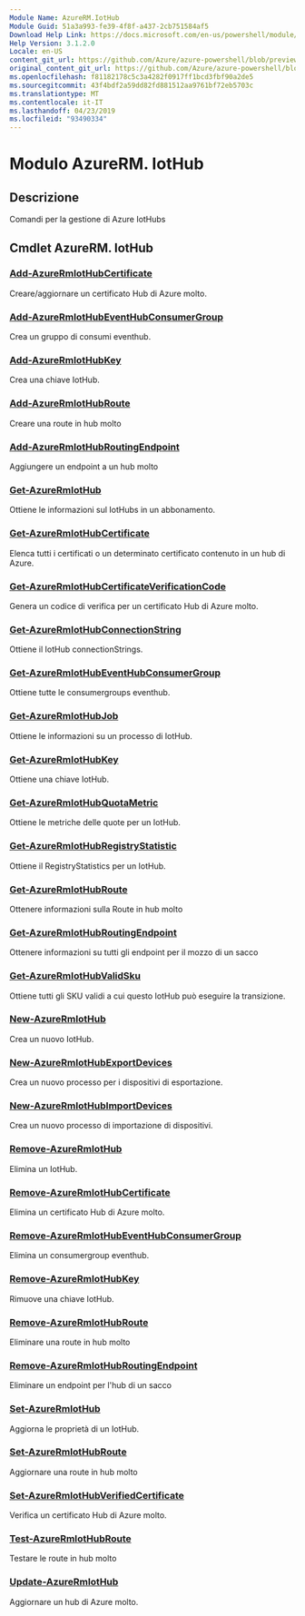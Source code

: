 ```yaml
---
Module Name: AzureRM.IotHub
Module Guid: 51a3a993-fe39-4f8f-a437-2cb751584af5
Download Help Link: https://docs.microsoft.com/en-us/powershell/module/azurerm.iothub
Help Version: 3.1.2.0
Locale: en-US
content_git_url: https://github.com/Azure/azure-powershell/blob/preview/src/ResourceManager/IotHub/Commands.IotHub/help/AzureRM.IotHub.md
original_content_git_url: https://github.com/Azure/azure-powershell/blob/preview/src/ResourceManager/IotHub/Commands.IotHub/help/AzureRM.IotHub.md
ms.openlocfilehash: f81182178c5c3a4282f0917ff1bcd3fbf90a2de5
ms.sourcegitcommit: 43f4bdf2a59dd82fd881512aa9761bf72eb5703c
ms.translationtype: MT
ms.contentlocale: it-IT
ms.lasthandoff: 04/23/2019
ms.locfileid: "93490334"
---
```

# Modulo AzureRM. IotHub
## Descrizione
Comandi per la gestione di Azure IotHubs

## Cmdlet AzureRM. IotHub
### [Add-AzureRmIotHubCertificate](Add-AzureRmIotHubCertificate.md)
Creare/aggiornare un certificato Hub di Azure molto.

### [Add-AzureRmIotHubEventHubConsumerGroup](Add-AzureRmIotHubEventHubConsumerGroup.md)
Crea un gruppo di consumi eventhub.

### [Add-AzureRmIotHubKey](Add-AzureRmIotHubKey.md)
Crea una chiave IotHub.

### [Add-AzureRmIotHubRoute](Add-AzureRmIotHubRoute.md)
Creare una route in hub molto

### [Add-AzureRmIotHubRoutingEndpoint](Add-AzureRmIotHubRoutingEndpoint.md)
Aggiungere un endpoint a un hub molto

### [Get-AzureRmIotHub](Get-AzureRmIotHub.md)
Ottiene le informazioni sul IotHubs in un abbonamento.

### [Get-AzureRmIotHubCertificate](Get-AzureRmIotHubCertificate.md)
Elenca tutti i certificati o un determinato certificato contenuto in un hub di Azure. 

### [Get-AzureRmIotHubCertificateVerificationCode](Get-AzureRmIotHubCertificateVerificationCode.md)
Genera un codice di verifica per un certificato Hub di Azure molto. 

### [Get-AzureRmIotHubConnectionString](Get-AzureRmIotHubConnectionString.md)
Ottiene il IotHub connectionStrings.

### [Get-AzureRmIotHubEventHubConsumerGroup](Get-AzureRmIotHubEventHubConsumerGroup.md)
Ottiene tutte le consumergroups eventhub.

### [Get-AzureRmIotHubJob](Get-AzureRmIotHubJob.md)
Ottiene le informazioni su un processo di IotHub.

### [Get-AzureRmIotHubKey](Get-AzureRmIotHubKey.md)
Ottiene una chiave IotHub.

### [Get-AzureRmIotHubQuotaMetric](Get-AzureRmIotHubQuotaMetric.md)
Ottiene le metriche delle quote per un IotHub.

### [Get-AzureRmIotHubRegistryStatistic](Get-AzureRmIotHubRegistryStatistic.md)
Ottiene il RegistryStatistics per un IotHub.

### [Get-AzureRmIotHubRoute](Get-AzureRmIotHubRoute.md)
Ottenere informazioni sulla Route in hub molto

### [Get-AzureRmIotHubRoutingEndpoint](Get-AzureRmIotHubRoutingEndpoint.md)
Ottenere informazioni su tutti gli endpoint per il mozzo di un sacco

### [Get-AzureRmIotHubValidSku](Get-AzureRmIotHubValidSku.md)
Ottiene tutti gli SKU validi a cui questo IotHub può eseguire la transizione.

### [New-AzureRmIotHub](New-AzureRmIotHub.md)
Crea un nuovo IotHub.

### [New-AzureRmIotHubExportDevices](New-AzureRmIotHubExportDevices.md)
Crea un nuovo processo per i dispositivi di esportazione.

### [New-AzureRmIotHubImportDevices](New-AzureRmIotHubImportDevices.md)
Crea un nuovo processo di importazione di dispositivi.

### [Remove-AzureRmIotHub](Remove-AzureRmIotHub.md)
Elimina un IotHub.

### [Remove-AzureRmIotHubCertificate](Remove-AzureRmIotHubCertificate.md)
Elimina un certificato Hub di Azure molto.

### [Remove-AzureRmIotHubEventHubConsumerGroup](Remove-AzureRmIotHubEventHubConsumerGroup.md)
Elimina un consumergroup eventhub.

### [Remove-AzureRmIotHubKey](Remove-AzureRmIotHubKey.md)
Rimuove una chiave IotHub.

### [Remove-AzureRmIotHubRoute](Remove-AzureRmIotHubRoute.md)
Eliminare una route in hub molto

### [Remove-AzureRmIotHubRoutingEndpoint](Remove-AzureRmIotHubRoutingEndpoint.md)
Eliminare un endpoint per l'hub di un sacco

### [Set-AzureRmIotHub](Set-AzureRmIotHub.md)
Aggiorna le proprietà di un IotHub.

### [Set-AzureRmIotHubRoute](Set-AzureRmIotHubRoute.md)
Aggiornare una route in hub molto

### [Set-AzureRmIotHubVerifiedCertificate](Set-AzureRmIotHubVerifiedCertificate.md)
Verifica un certificato Hub di Azure molto. 

### [Test-AzureRmIotHubRoute](Test-AzureRmIotHubRoute.md)
Testare le route in hub molto

### [Update-AzureRmIotHub](Update-AzureRmIotHub.md)
Aggiornare un hub di Azure molto.


